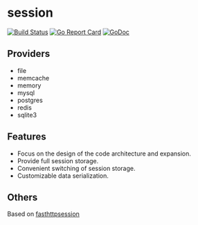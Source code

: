session
=======

[![Build Status](https://img.shields.io/shippable/5444c5ecb904a4b21567b0ff.svg)](https://travis-ci.org/fasthttp/session)
[![Go Report Card](https://goreportcard.com/badge/github.com/fasthttp/session)](https://goreportcard.com/report/github.com/fasthttp/session)
[![GoDoc](https://godoc.org/github.com/fasthttp/session?status.svg)](https://godoc.org/github.com/fasthttp/session)

## Providers

- file
- memcache
- memory
- mysql
- postgres
- redis
- sqlite3


## Features

- Focus on the design of the code architecture and expansion.
- Provide full session storage.
- Convenient switching of session storage.
- Customizable data serialization.


## Others

Based on [fasthttpsession](https://github.com/phachon/fasthttpsession)
